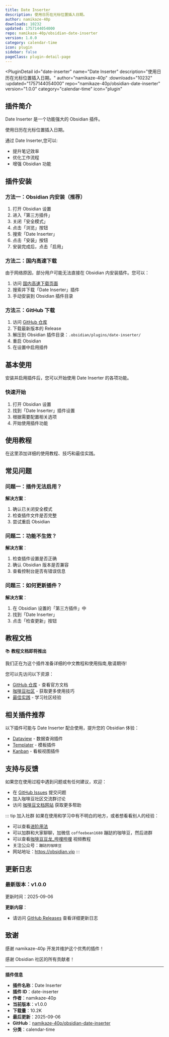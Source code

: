 ```yaml
---
title: Date Inserter
description: 使用日历在光标位置插入日期。
author: namikaze-40p
downloads: 10232
updated: 1757144054000
repo: namikaze-40p/obsidian-date-inserter
version: 1.0.0
category: calendar-time
icon: plugin
sidebar: false
pageClass: plugin-detail-page
---
```


<PluginDetail
  id="date-inserter"
  name="Date Inserter"
  description="使用日历在光标位置插入日期。"
  author="namikaze-40p"
  :downloads="10232"
  :updated="1757144054000"
  repo="namikaze-40p/obsidian-date-inserter"
  version="1.0.0"
  category="calendar-time"
  icon="plugin"
>

<!-- AUTO_GENERATED_START -->
## 插件简介

Date Inserter 是一个功能强大的 Obsidian 插件。

使用日历在光标位置插入日期。

通过 Date Inserter,您可以:

- 提升笔记效率
- 优化工作流程
- 增强 Obsidian 功能

<!-- AUTO_GENERATED_END -->

<!-- AUTO_GENERATED_START -->
## 插件安装

### 方法一：Obsidian 内安装（推荐）

1. 打开 Obsidian 设置
2. 进入「第三方插件」
3. 关闭「安全模式」
4. 点击「浏览」按钮
5. 搜索「Date Inserter」
6. 点击「安装」按钮
7. 安装完成后，点击「启用」

### 方法二：国内高速下载

由于网络原因，部分用户可能无法直接在 Obsidian 内安装插件。您可以：

1. 访问 [国内高速下载页面](/zh/documentation/obsidian-plugins-download.html)
2. 搜索并下载「Date Inserter」插件
3. 手动安装到 Obsidian 插件目录

### 方法三：GitHub 下载

1. 访问 [GitHub 仓库](https://github.com/namikaze-40p/obsidian-date-inserter)
2. 下载最新版本的 Release
3. 解压到 Obsidian 插件目录：`.obsidian/plugins/date-inserter/`
4. 重启 Obsidian
5. 在设置中启用插件

## 基本使用

安装并启用插件后，您可以开始使用 Date Inserter 的各项功能。

### 快速开始

1. 打开 Obsidian 设置
2. 找到「Date Inserter」插件设置
3. 根据需要配置相关选项
4. 开始使用插件功能

<!-- AUTO_GENERATED_END -->

<!-- CUSTOM_CONTENT_START:tutorial -->
## 使用教程

在这里添加详细的使用教程、技巧和最佳实践。

<!-- CUSTOM_CONTENT_END:tutorial -->

<!-- SHARED_CONTENT_START -->
## 常见问题

### 问题一：插件无法启用？

**解决方案**：
1. 确认已关闭安全模式
2. 检查插件文件是否完整
3. 尝试重启 Obsidian

### 问题二：功能不生效？

**解决方案**：
1. 检查插件设置是否正确
2. 确认 Obsidian 版本是否兼容
3. 查看控制台是否有错误信息

### 问题三：如何更新插件？

**解决方案**：
1. 在 Obsidian 设置的「第三方插件」中
2. 找到「Date Inserter」
3. 点击「检查更新」按钮

## 教程文档

📚 **教程文档即将推出**

我们正在为这个插件准备详细的中文教程和使用指南,敬请期待!

您可以先访问以下资源：
- [GitHub 仓库](https://github.com/namikaze-40p/obsidian-date-inserter) - 查看官方文档
- [咖啡豆社区](/zh/bases/) - 获取更多使用技巧
- [最佳实践](/zh/best-practices/) - 学习社区经验

## 相关插件推荐

以下插件可能与 Date Inserter 配合使用，提升您的 Obsidian 体验：

- [Dataview](/zh/plugins/dataview.html) - 数据查询插件
- [Templater](/zh/plugins/templater-obsidian.html) - 模板插件
- [Kanban](/zh/plugins/obsidian-kanban.html) - 看板视图插件

## 支持与反馈

如果您在使用过程中遇到问题或有任何建议，欢迎：

- 在 [GitHub Issues](https://github.com/namikaze-40p/obsidian-date-inserter/issues) 提交问题
- 加入咖啡豆社区交流群讨论
- 访问 [咖啡豆文档网站](https://obsidian.vip) 获取更多帮助

::: tip 加入社群
如果在使用和学习中有不明白的地方，或者想看看别人的经验：
- 可以查看[进阶用法](/zh/advanced)
- 可以加群和大家聊聊，加微信 `coffeebean1688` 蹦跶的咖啡豆，然后进群
- 可以查看[咖啡豆豆龙_哔哩哔哩](https://space.bilibili.com/618777356) 视频教程
- 关注公众号：`蹦跶的咖啡豆`
- 网站地址：https://obsidian.vip
:::
<!-- SHARED_CONTENT_END -->

<!-- AUTO_GENERATED_START -->
## 更新日志

### 最新版本：v1.0.0

更新时间：2025-09-06

**更新内容**：
- 请访问 [GitHub Releases](https://github.com/namikaze-40p/obsidian-date-inserter/releases) 查看详细更新日志

## 致谢

感谢 namikaze-40p 开发并维护这个优秀的插件！

感谢 Obsidian 社区的所有贡献者！

---

**插件信息**
- **插件名称**：Date Inserter
- **插件 ID**：date-inserter
- **作者**：namikaze-40p
- **当前版本**：v1.0.0
- **下载量**：10.2K
- **最后更新**：2025-09-06
- **GitHub**：[namikaze-40p/obsidian-date-inserter](https://github.com/namikaze-40p/obsidian-date-inserter)
- **分类**：calendar-time
<!-- AUTO_GENERATED_END -->

</PluginDetail>

